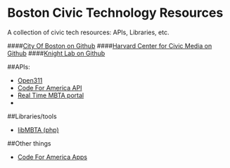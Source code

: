 # Boston Civic Technology Resources
A collection of civic tech resources: APIs, Libraries, etc.

####[City Of Boston on Github](https://github.com/CityOfBoston)
####[Harvard Center for Civic Media on Github](https://github.com/c4fcm)
####[Knight Lab on Github](https://github.com/NUKnightLab)

##APIs:

  - [Open311](http://www.open311.org/)
  - [Code For America API](http://codeforamerica.org/api/)
  - [Real Time MBTA portal](http://realtime.mbta.com/portal)
  - 


##Libraries/tools
  - [libMBTA (php)](https://github.com/standaloneSA/libMBTA)

##Other things
  - [Code For America Apps](https://www.codeforamerica.org/apps/)
